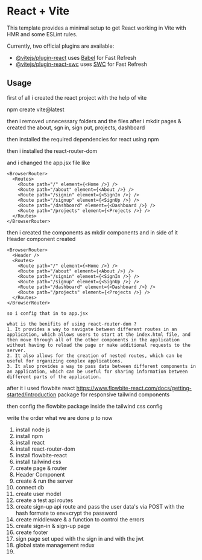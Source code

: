 # React + Vite

This template provides a minimal setup to get React working in Vite with HMR and some ESLint rules.

Currently, two official plugins are available:

- [@vitejs/plugin-react](https://github.com/vitejs/vite-plugin-react/blob/main/packages/plugin-react/README.md) uses [Babel](https://babeljs.io/) for Fast Refresh
- [@vitejs/plugin-react-swc](https://github.com/vitejs/vite-plugin-react-swc) uses [SWC](https://swc.rs/) for Fast Refresh

## Usage

first of all i created the react project with the help of vite

npm create vite@latest

then i removed unnecessary folders and the files after i mkdir pages & created the about, sgn in, sign put, projects, dashboard

then installed the required dependencies for react using npm

then i installed the react-router-dom

and i changed the app.jsx file like

    <BrowserRouter>
      <Routes>
        <Route path="/" element={<Home />} />
        <Route path="/about" element={<About />} />
        <Route path="/signin" element={<SignIn />} />
        <Route path="/signup" element={<SignUp />} />
        <Route path="/dashboard" element={<Dashboard />} />
        <Route path="/projects" element={<Projects />} />
      </Routes>
    </BrowserRouter>

then i created the components as mkdir components and in side of it Header component created

    <BrowserRouter>
      <Header />
      <Routes>
        <Route path="/" element={<Home />} />
        <Route path="/about" element={<About />} />
        <Route path="/signin" element={<SignIn />} />
        <Route path="/signup" element={<SignUp />} />
        <Route path="/dashboard" element={<Dashboard />} />
        <Route path="/projects" element={<Projects />} />
      </Routes>
    </BrowserRouter>

    so i config that in to app.jsx

    what is the benifits of using react-router-dom ? 
    1. It provides a way to navigate between different routes in an application, which allows users to start at the index.html file, and then move through all of the other components in the application without having to reload the page or make additional requests to the server.
    2. It also allows for the creation of nested routes, which can be useful for organizing complex applications.
    3. It also provides a way to pass data between different components in an application, which can be useful for sharing information between different parts of the application.

after it i used flowbite react <https://www.flowbite-react.com/docs/getting-started/introduction> package for responsive tailwind components

then config the flowbite package inside the tailwind css config

write the order what we are done p to now

1. install node js
2. install npm
3. install react
4. install react-router-dom
5. install flowbite-react
6. install tailwind css
7. create page & router
8. Header Component
9. create & run the server
10. connect db
11. create user model
12. create a test api routes
13. create sign-up api route and pass the user data's via POST with the hash formate to env=crypt the password
14. create middleware & a function to control the errors
15. create sign-in & sign-up page
16. create footer
17. sign page set uped with the sign in and with the jwt
18. global state management redux
19.
